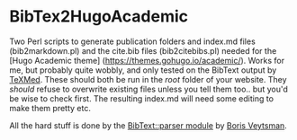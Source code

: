 # BibTex2HugoAcademic

Two Perl scripts to generate publication folders and index.md files (bib2markdown.pl) and the cite.bib files (bib2citebibs.pl) needed for the [Hugo Academic theme] (https://themes.gohugo.io/academic/). Works for me, but probably quite wobbly, and only tested on the BibText output by [TeXMed](https://www.bioinformatics.org/texmed/). These should both be run in the *root* folder of your website. They *should* refuse to overwrite existing files unless you tell them too.. but you'd be wise to check first. The resulting index.md will need some editing to make them pretty etc.

All the hard stuff is done by the [BibText::parser module](https://metacpan.org/pod/BibTeX::Parser) by [Boris Veytsman](http://borisv.lk.net/).
